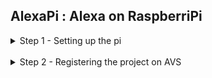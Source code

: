 ## AlexaPi : Alexa on RaspberriPi ##

<details>
  <summary>Step 1 - Setting up the pi</summary>
  <br />
   1) Copy the contents of the setup folder onto your desktop <br />
   2) Install etcher into your pc <br />
   3) Burn Raspian.img to the given sd card using etcher <br />
   4) insert the sd card into the raspberry pi <br />
   5) Poweron the rpi <br />
  </details>
  <br />
<details>
  <summary>Step 2 - Registering the project on AVS</summary>
  <br />
   1) Create an amazon developers account at  https://developer.amazon.com <br /><br />
   2) Click the ALEXA VOICE SERVICE button <br /><br />
   3) Click the GET STARTED button, then click the CREATE PRODUCT button. <br /><br />
   4) Fill in Product Information<br />
        &nbsp;&nbsp;&nbsp;&nbsp;&nbsp;&nbsp;&nbsp;&nbsp;4.1) Product Name: Input your product name <br />
         &nbsp;&nbsp;&nbsp;&nbsp;&nbsp;&nbsp;&nbsp;&nbsp;4.2) Product ID: Use the same product name as above. No spaces are allowed for the Product ID field. <br />
         &nbsp;&nbsp;&nbsp;&nbsp;&nbsp;&nbsp;&nbsp;&nbsp;4.3) Select Alexa-Enabled Device for Please Select Your Product Type. Select No for Will your device use a companion app? <br />
         &nbsp;&nbsp;&nbsp;&nbsp;&nbsp;&nbsp;&nbsp;&nbsp;4.4) Choose Other for Product Category. <br />
         &nbsp;&nbsp;&nbsp;&nbsp;&nbsp;&nbsp;&nbsp;&nbsp;4.5) Select Hands-free for How will users interact with your product? <br />
         &nbsp;&nbsp;&nbsp;&nbsp;&nbsp;&nbsp;&nbsp;&nbsp;4.6) Skip the Upload an image step.<br />
         &nbsp;&nbsp;&nbsp;&nbsp;&nbsp;&nbsp;&nbsp;&nbsp;4.7) Select No for Do you intend to distribute this product commercially? <br />
         &nbsp;&nbsp;&nbsp;&nbsp;&nbsp;&nbsp;&nbsp;&nbsp;4.8) Select No for Is this a children’s product or is it otherwise directed to children younger than 13 years old? <br />
         &nbsp;&nbsp;&nbsp;&nbsp;&nbsp;&nbsp;&nbsp;&nbsp;4.9) Click NEXT to continue. <br />

  </details>




